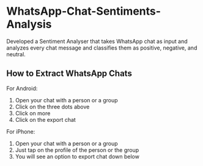 # WhatsApp-Chat-Sentiments-Analysis

Developed a Sentiment Analyser that takes WhatsApp chat as input and analyzes every chat message and classifies
them as positive, negative, and neutral.

## How to Extract WhatsApp Chats

For Android:
 1. Open your chat with a person or a group 
 2. Click on the three dots above 
 3. Click on more
 4. Click on the export chat

For iPhone:
1. Open your chat with a person or a group
 2. Just tap on the profile of the person or the group
 3. You will see an option to export chat down below
